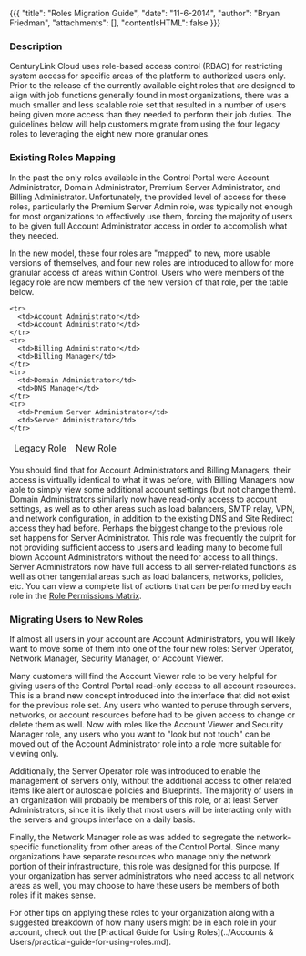 {{{
  "title": "Roles Migration Guide",
  "date": "11-6-2014",
  "author": "Bryan Friedman",
  "attachments": [],
  "contentIsHTML": false
}}}

<h3>Description</h3>
<p>CenturyLink Cloud uses role-based access control (RBAC) for restricting system access for specific areas of the platform to authorized users only. Prior to the release of the currently available eight roles that are designed to align with job functions generally found in most organizations, there was a much smaller and less scalable role set that resulted in a number of users being given more access than they needed to perform their job duties. The guidelines below will help customers migrate from using the four legacy roles to leveraging the eight new more granular ones.</p>
<h3>Existing Roles Mapping</h3>
<p>In the past the only roles available in the Control Portal were Account Administrator, Domain Administrator, Premium Server Administrator, and Billing Administrator. Unfortunately, the provided level of access for these roles, particularly the Premium Server Admin role, was typically not enough for most organizations to effectively use them, forcing the majority of users to be given full Account Administrator access in order to accomplish what they needed.</p>
<p>In the new model, these four roles are "mapped" to new, more usable versions of themselves, and four new roles are introduced to allow for more granular access of areas within Control. Users who were members of the legacy role are now members of the new version of that role, per the table below. </p>
<table>
<thead>
<tr>
  <td>Legacy Role</td>
  <td>New Role
  </td>
</tr>
</thead>
  <tbody>

    <tr>
      <td>Account Administrator</td>
      <td>Account Administrator</td>
    </tr>
    <tr>
      <td>Billing Administrator</td>
      <td>Billing Manager</td>
    </tr>
    <tr>
      <td>Domain Administrator</td>
      <td>DNS Manager</td>
    </tr>
    <tr>
      <td>Premium Server Administrator</td>
      <td>Server Administrator</td>
    </tr>
  </tbody>
</table>

You should find that for Account Administrators and Billing Managers, their access is virtually identical to what it was before, with Billing Managers now able to simply view some additional account settings (but not change them). Domain Administrators similarly now have read-only access to account settings, as well as to other areas such as load balancers, SMTP relay, VPN, and network configuration, in addition to the existing DNS and Site Redirect access they had before. Perhaps the biggest change to the previous role set happens for Server Administrator. This role was frequently the culprit for not providing sufficient access to users and leading many to become full blown Account Administrators without the need for access to all things. Server Administrators now have full access to all server-related functions as well as other tangential areas such as load balancers, networks, policies, etc. You can view a complete list of actions that can be performed by each role in the
[Role Permissions Matrix](roles-permission-matrix.md).

<h3>Migrating Users to New Roles</h3>
<p>If almost all users in your account are Account Administrators, you will likely want to move some of them into one of the four new roles: Server Operator, Network Manager, Security Manager, or Account Viewer.</p>
<p>Many customers will find the Account Viewer role to be very helpful for giving users of the Control Portal read-only access to all account resources. This is a brand new concept introduced into the interface that did not exist for the previous role set. Any users who wanted to peruse through servers, networks, or account resources before had to be given access to change or delete them as well. Now with roles like the Account Viewer and Security Manager role, any users who you want to "look but not touch" can be moved out of the Account Administrator role into a role more suitable for viewing only. </p>
<p>Additionally, the Server Operator role was introduced to enable the management of servers only, without the additional access to other related items like alert or autoscale policies and Blueprints. The majority of users in an organization will probably be members of this role, or at least Server Administrators, since it is likely that most users will be interacting only with the servers and groups interface on a daily basis.</p>
<p>Finally, the Network Manager role as was added to segregate the network-specific functionality from other areas of the Control Portal. Since many organizations have separate resources who manage only the network portion of their infrastructure, this role was designed for this purpose. If your organization has server administrators who need access to all network areas as well, you may choose to have these users be members of both roles if it makes sense.</p>
<p>For other tips on applying these roles to your organization along with a suggested breakdown of how many users might be in each role in your account, check out the [Practical Guide for Using Roles](../Accounts & Users/practical-guide-for-using-roles.md). </p>
